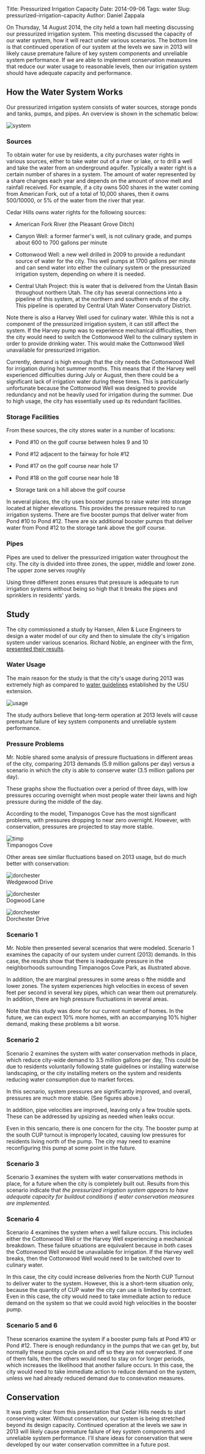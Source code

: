 Title: Pressurized Irrigation Capacity
Date: 2014-09-06
Tags: water
Slug: pressurized-irrigation-capacity
Author: Daniel Zappala

On Thursday, 14 August 2014, the city held a town hall meeting
discussing our pressurized irrigation system. This meeting discussed
the capacity of our water system, how it will react under various
scenarios.  The bottom line is that continued operation of our system
at the levels we saw in 2013 will likely cause premature failure of
key system components and unreliable system performance. If we are
able to implement conservation measures that reduce our water usage to
reasonable levels, then our irrigation system should have adequate
capacity and performance.
 
<!-- PELICAN_END_SUMMARY -->

## How the Water System Works

Our pressurized irrigation system consists of water sources,
storage ponds and tanks, pumps, and pipes. An overview is shown in the schematic
below:

![system](/images/pressurized-irrigation/pressurized-irrigation-system.png)

### Sources

To obtain water for use by residents, a city purchases water rights in
various sources, either to take water out of a river or lake, or to
drill a well and take the water from an underground aquifer. Typically
a water right is a certain number of shares in a system. The amount of
water represented by a share changes each year and depends on the
amount of snow melt and rainfall received. For example, if a city owns
500 shares in the water coming from American Fork, out of a total of
10,000 shares, then it owns 500/10000, or 5% of the water from the
river that year.

Cedar Hills owns water rights for the following sources:

* American Fork River (the Pleasant Grove Ditch)

* Canyon Well: a former farmer's well, is not culinary grade, and
  pumps about 600 to 700 gallons per minute

* Cottonwood Well: a new well drilled in 2009 to provide a redundant
  source of water for the city. This well pumps at 1700 gallons per
  minute and can send water into either the culinary system or the
  pressurized irrigation system, depending on where it is needed.

* Central Utah Project: this is water that is delivered from the
  Uintah Basin throughout northern Utah. The city has several
  connections into a pipeline of this system, at the northern and
  southern ends of the city. This pipeline is operated by Central Utah
  Water Conservatory District.

Note there is also a Harvey Well used for culinary water. While this
is not a component of the pressurized irrigation system, it can still
affect the system. If the Harvey pump was to experience mechanical
difficulties, then the city would need to switch the Cottonwood Well
to the culinary system in order to provide drinking water. This would
make the Cottonwood Well unavailable for pressurized
irrigation.

Currently, demand is high enough that the city needs the Cottonwood
Well for irrigation during hot summer months. This means that if the
Harvey well experienced difficulties during July or August, then there
could be a significant lack of irrigation water during these
times. This is particularly unfortunate because the Cottonwood Well
was designed to provide redundancy and not be heavily used for
irrigation during the summer. Due to high usage, the city has
essentially used up its redundant facilities.

### Storage Facilities

From these sources, the city stores water in a number of locations:

* Pond #10 on the golf course between holes 9 and 10

* Pond #12 adjacent to the fairway for hole #12

* Pond #17 on the golf course near hole 17

* Pond #18 on the golf course near hole 18

* Storage tank on a hill above the golf course

In several places, the city uses booster pumps to raise water into
storage located at higher elevations. This provides the pressure
required to run irrigation systems. There are five booster pumps that
deliver water from Pond #10 to Pond #12. There are six additional
booster pumps that deliver water from Pond #12 to the storage tank
above the golf course.

### Pipes

Pipes are used to deliver the pressurized irrigation water throughout
the city. The city is divided into three zones, the upper, middle and
lower zone. The upper zone serves roughly

Using three different zones ensures that pressure is adequate to run
irrigation systems without being so high that it breaks the pipes and
sprinklers in residents' yards.

## Study

The city commissioned a study by Hansen, Allen & Luce Engineers to
design a water model of our city and then to simulate the city's
irrigation system under various scenarios. Richard Noble, an engineer
with the firm, [presented their results](http://www.cedarhills.org/sites/default/files/town-hall-capacity-assessment-2014-08-14.pdf).

### Water Usage

The main reason for the study is that the city's usage during 2013 was extremely high as compared to [water guidelines](https://extension.usu.edu/files/publications/publication/ENGR_BIE_WM-36.pdf) established by the USU extension.

![usage](/images/pressurized-irrigation/usage.png)

The study authors believe that long-term operation at 2013 levels will
cause premature failure of key system components and unreliable system
performance.

### Pressure Problems

Mr. Noble shared some analysis of pressure fluctuations in different
areas of the city, comparing 2013 demands (5.9 million gallons per
day) versus a scenario in which the city is able to conserve water
(3.5 million gallons per day).

These graphs show the fluctuation over a period of three days, with
low pressures occuring overnight when most people water their lawns
and high pressure during the middle of the day.

According to the model, Timpanogos Cove has the most significant
problems, with pressures dropping to near zero overnight. However,
with conservation, pressures are projected to stay more stable.

![timp](/images/pressurized-irrigation/timp.png)
<br><span class="caption">Timpanogos Cove</span>

Other areas see similar fluctuations based on 2013 usage, but do much
better with conservation:

![dorchester](/images/pressurized-irrigation/wedgewood.png)
<br><span class="caption">Wedgewood Drive</span>

![dorchester](/images/pressurized-irrigation/dogwood.png)
<br><span class="caption">Dogwood Lane</span>

![dorchester](/images/pressurized-irrigation/dorchester.png)
<br><span class="caption">Dorchester Drive</span>

### Scenario 1

Mr. Noble then presented several scenarios that were modeled. Scenario
1 examines the capacity of our system under current (2013) demands.
In this case, the results show that there is inadequate pressure in
the neighborhoods surrounding Timpanogos Cove Park, as illustrated
above.

In addition, the are marginal pressures in some areas o fthe middle and
lower zones. The system experiences high velocities in excess of seven
feet per second in several key pipes, which can wear them out prematurely.
In addition, there are high pressure fluctuations in several areas. 

Note that this study was done for our current number of homes. In the
future, we can expect 10% more homes, with an accompanying 10% higher
demand, making these problems a bit worse.

### Scenario 2

Scenario 2 examines the system with water conservation methods in
place, which reduce city-wide demand to 3.5 million gallons per day,
This could be due to residents voluntarily following state guidelines
or installing waterwise landscaping, or the city installing meters on
the system and residents reducing water consumption due to market
forces.

In this secnario, system pressures are significantly improved, and
overall, pressures are much more stable. (See figures above.)

In addition, pipe velocities are improved, leaving only a few trouble
spots. These can be addressed by upsizing as needed when leaks occur.

Even in this sencario, there is one concern for the city. The booster
pump at the south CUP turnout is improperly located, causing low
pressures for residents living north of the pump.  The city may need
to examine reconfiguring this pump at some point in the future.

### Scenario 3

Scenario 3 examines the system with water conservations methods in
place, for a future when the city is completely built out. Results
from this scenario indicate that *the pressurized irrigation system
appears to have adequate capacity for buildout conditions if water
conservation measures are implemented.*

### Scenario 4

Scenario 4 examines the system when a well failure occurs. This
includes either the Cottonwood Well or the Harvey Well experiencing a
mechanical breakdown. These failure situations are equivalent because
in both cases the Cottonwood Well would be unavailable for
irrigation. If the Harvey well breaks, then the Cottonwood Well would
need to be switched over to culinary water.

In this case, the city could increase deliveries from the North CUP
Turnout to deliver water to the system. However, this is a short-term
situation only, because the quantity of CUP water the city can use is
limited by contract. Even in this case, the city would need to take
immediate action to reduce demand on the system so that we could avoid
high velocities in the booster pump.

### Scenario 5 and 6

These scenarios examine the system if a booster pump fails at Pond #10
or Pond #12. There is enough redundancy in the pumps that we can get
by, but normally these pumps cycle on and off so they are not
overworked. If one of them fails, then the others would need to stay
on for longer periods, which increases the likelihood that another
failure occurs. In this case, the city would need to take immediate
action to reduce demand on the system, unless we had already reduced
demand due to consevation measures.

## Conservation

It was pretty clear from this presentation that Cedar Hills needs to
start conserving water. Without conservation, our system is being
stretched beyond its design capacity. Continued operation at the
levels we saw in 2013 will likely cause premature failure of key
system components and unreliable system performance. I'll share ideas
for conservation that were developed by our water conservation
committee in a future post.

